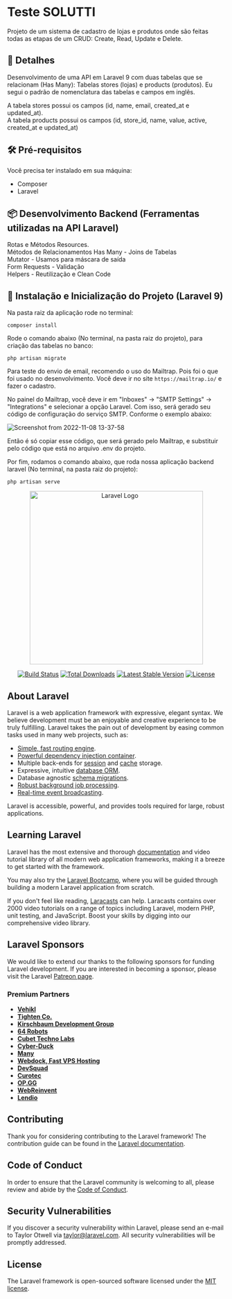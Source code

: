 # Teste SOLUTTI

Projeto de um sistema de cadastro de lojas e produtos onde são feitas todas as etapas de um CRUD: Create, Read, Update e Delete.


## 🚀 Detalhes


Desenvolvimento de uma API em Laravel 9 com duas tabelas que se relacionam (Has Many): Tabelas stores (lojas) e products (produtos). Eu segui o padrão de nomenclatura das tabelas e campos em inglês.

A tabela stores possui os campos (id, name, email, created_at e updated_at).<br/>
A tabela products possui os campos (id, store_id, name, value, active, created_at e updated_at)


## 🛠️ Pré-requisitos


Você precisa ter instalado em sua máquina:

- Composer<br/>
- Laravel<br/>

## 📦 Desenvolvimento Backend (Ferramentas utilizadas na API Laravel)

Rotas e Métodos Resources.<br/>
Métodos de Relacionamentos Has Many - Joins de Tabelas<br/>
Mutator - Usamos para máscara de saída<br/>
Form Requests - Validação<br/>
Helpers - Reutilização e Clean Code<br/>


## 🔧 Instalação e Inicialização do Projeto (Laravel 9)


Na pasta raiz da aplicação rode no terminal:

`composer install`


Rode o comando abaixo (No terminal, na pasta raiz do projeto), para criação das tabelas no banco:
 
`php artisan migrate`


Para teste do envio de email, recomendo o uso do Mailtrap. Pois foi o que foi usado no desenvolvimento. Você deve ir no site `https://mailtrap.io/` e fazer o cadastro.

No painel do Mailtrap, você deve ir em "Inboxes" -> "SMTP Settings" -> "Integrations" e selecionar a opção Laravel.
Com isso, será gerado seu código de configuração do serviço SMTP. Conforme o exemplo abaixo:

![Screenshot from 2022-11-08 13-37-58](https://user-images.githubusercontent.com/44420212/200623270-23adfd08-3eb0-4f94-b7e1-c59c52ae0fa0.png)

Então é só copiar esse código, que será gerado pelo Mailtrap, e substituir pelo código que está no arquivo .env do projeto.


Por fim, rodamos o comando abaixo, que roda nossa aplicação backend laravel (No terminal, na pasta raiz do projeto):
 
`php artisan serve`



<p align="center"><a href="https://laravel.com" target="_blank"><img src="https://raw.githubusercontent.com/laravel/art/master/logo-lockup/5%20SVG/2%20CMYK/1%20Full%20Color/laravel-logolockup-cmyk-red.svg" width="400" alt="Laravel Logo"></a></p>

<p align="center">
<a href="https://travis-ci.org/laravel/framework"><img src="https://travis-ci.org/laravel/framework.svg" alt="Build Status"></a>
<a href="https://packagist.org/packages/laravel/framework"><img src="https://img.shields.io/packagist/dt/laravel/framework" alt="Total Downloads"></a>
<a href="https://packagist.org/packages/laravel/framework"><img src="https://img.shields.io/packagist/v/laravel/framework" alt="Latest Stable Version"></a>
<a href="https://packagist.org/packages/laravel/framework"><img src="https://img.shields.io/packagist/l/laravel/framework" alt="License"></a>
</p>

## About Laravel

Laravel is a web application framework with expressive, elegant syntax. We believe development must be an enjoyable and creative experience to be truly fulfilling. Laravel takes the pain out of development by easing common tasks used in many web projects, such as:

- [Simple, fast routing engine](https://laravel.com/docs/routing).
- [Powerful dependency injection container](https://laravel.com/docs/container).
- Multiple back-ends for [session](https://laravel.com/docs/session) and [cache](https://laravel.com/docs/cache) storage.
- Expressive, intuitive [database ORM](https://laravel.com/docs/eloquent).
- Database agnostic [schema migrations](https://laravel.com/docs/migrations).
- [Robust background job processing](https://laravel.com/docs/queues).
- [Real-time event broadcasting](https://laravel.com/docs/broadcasting).

Laravel is accessible, powerful, and provides tools required for large, robust applications.

## Learning Laravel

Laravel has the most extensive and thorough [documentation](https://laravel.com/docs) and video tutorial library of all modern web application frameworks, making it a breeze to get started with the framework.

You may also try the [Laravel Bootcamp](https://bootcamp.laravel.com), where you will be guided through building a modern Laravel application from scratch.

If you don't feel like reading, [Laracasts](https://laracasts.com) can help. Laracasts contains over 2000 video tutorials on a range of topics including Laravel, modern PHP, unit testing, and JavaScript. Boost your skills by digging into our comprehensive video library.

## Laravel Sponsors

We would like to extend our thanks to the following sponsors for funding Laravel development. If you are interested in becoming a sponsor, please visit the Laravel [Patreon page](https://patreon.com/taylorotwell).

### Premium Partners

- **[Vehikl](https://vehikl.com/)**
- **[Tighten Co.](https://tighten.co)**
- **[Kirschbaum Development Group](https://kirschbaumdevelopment.com)**
- **[64 Robots](https://64robots.com)**
- **[Cubet Techno Labs](https://cubettech.com)**
- **[Cyber-Duck](https://cyber-duck.co.uk)**
- **[Many](https://www.many.co.uk)**
- **[Webdock, Fast VPS Hosting](https://www.webdock.io/en)**
- **[DevSquad](https://devsquad.com)**
- **[Curotec](https://www.curotec.com/services/technologies/laravel/)**
- **[OP.GG](https://op.gg)**
- **[WebReinvent](https://webreinvent.com/?utm_source=laravel&utm_medium=github&utm_campaign=patreon-sponsors)**
- **[Lendio](https://lendio.com)**

## Contributing

Thank you for considering contributing to the Laravel framework! The contribution guide can be found in the [Laravel documentation](https://laravel.com/docs/contributions).

## Code of Conduct

In order to ensure that the Laravel community is welcoming to all, please review and abide by the [Code of Conduct](https://laravel.com/docs/contributions#code-of-conduct).

## Security Vulnerabilities

If you discover a security vulnerability within Laravel, please send an e-mail to Taylor Otwell via [taylor@laravel.com](mailto:taylor@laravel.com). All security vulnerabilities will be promptly addressed.

## License

The Laravel framework is open-sourced software licensed under the [MIT license](https://opensource.org/licenses/MIT).
